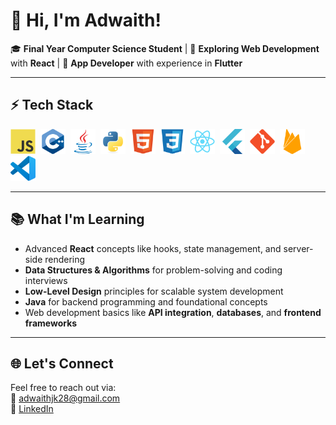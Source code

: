# 👋 Hi, I'm Adwaith!  

🎓 **Final Year Computer Science Student** | 🌱 **Exploring Web Development** with **React** | 📱 **App Developer** with experience in **Flutter**  

---

## ⚡ Tech Stack  

<img src="https://github.com/devicons/devicon/blob/master/icons/javascript/javascript-original.svg" title="JavaScript" alt="JavaScript" width="40" height="40"/>&nbsp;
<img src="https://github.com/devicons/devicon/blob/master/icons/cplusplus/cplusplus-original.svg" title="C++" alt="C++" width="40" height="40"/>&nbsp;
<img src="https://github.com/devicons/devicon/blob/master/icons/java/java-original.svg" title="Java" alt="Java" width="40" height="40"/>&nbsp;
<img src="https://github.com/devicons/devicon/blob/master/icons/python/python-original.svg" title="Python" alt="Python" width="40" height="40"/>&nbsp;
<img src="https://github.com/devicons/devicon/blob/master/icons/html5/html5-original.svg" title="HTML5" alt="HTML5" width="40" height="40"/>&nbsp;
<img src="https://github.com/devicons/devicon/blob/master/icons/css3/css3-original.svg" title="CSS3" alt="CSS3" width="40" height="40"/>&nbsp;
<img src="https://github.com/devicons/devicon/blob/master/icons/react/react-original.svg" title="React" alt="React" width="40" height="40"/>&nbsp;
<img src="https://github.com/devicons/devicon/blob/master/icons/flutter/flutter-original.svg" title="Flutter" alt="Flutter" width="40" height="40"/>&nbsp;
<img src="https://github.com/devicons/devicon/blob/master/icons/git/git-original.svg" title="Git" alt="Git" width="40" height="40"/>&nbsp;
<img src="https://github.com/devicons/devicon/blob/master/icons/firebase/firebase-plain.svg" title="Firebase" alt="Firebase" width="40" height="40"/>&nbsp;
<img src="https://github.com/devicons/devicon/blob/master/icons/vscode/vscode-original.svg" title="Visual Studio Code" alt="VS Code" width="40" height="40"/>&nbsp;  

---

## 📚 What I'm Learning  
- Advanced **React** concepts like hooks, state management, and server-side rendering  
- **Data Structures & Algorithms** for problem-solving and coding interviews  
- **Low-Level Design** principles for scalable system development  
- **Java** for backend programming and foundational concepts  
- Web development basics like **API integration**, **databases**, and **frontend frameworks**  

---

## 🌐 Let's Connect  
Feel free to reach out via:  
📧 [adwaithjk28@gmail.com](mailto:adwaithjk28@gmail.com)  
💼 [LinkedIn](https://www.linkedin.com/in/adwaith-jayasankar-156539200/)  
